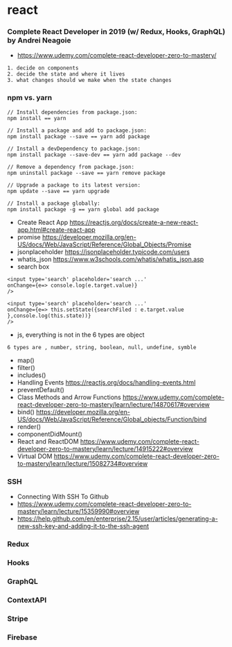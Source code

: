 # react
### Complete React Developer in 2019 (w/ Redux, Hooks, GraphQL) by Andrei Neagoie
- https://www.udemy.com/complete-react-developer-zero-to-mastery/
```
1. decide on components
2. decide the state and where it lives
3. what changes should we make when the state changes
```
### npm vs. yarn
```
// Install dependencies from package.json: 
npm install == yarn

// Install a package and add to package.json: 
npm install package --save == yarn add package

// Install a devDependency to package.json: 
npm install package --save-dev == yarn add package --dev

// Remove a dependency from package.json: 
npm uninstall package --save == yarn remove package

// Upgrade a package to its latest version: 
npm update --save == yarn upgrade

// Install a package globally: 
npm install package -g == yarn global add package

```
- Create React App https://reactjs.org/docs/create-a-new-react-app.html#create-react-app
- promise https://developer.mozilla.org/en-US/docs/Web/JavaScript/Reference/Global_Objects/Promise
- jsonplaceholder https://jsonplaceholder.typicode.com/users
- whatis_json https://www.w3schools.com/whatis/whatis_json.asp
- search box
```
<input type='search' placeholder='search ...' 
onChange={e=> console.log(e.target.value)}
/>

<input type='search' placeholder='search ...' 
onChange={e=> this.setState({searchFiled : e.target.value },console.log(this.state))}
/>

```
- js, everything is not in the 6 types are object
```
6 types are , number, string, boolean, null, undefine, symble
```
- map()
- filter()
- includes()
- Handling Events https://reactjs.org/docs/handling-events.html
- preventDefault()
- Class Methods and Arrow Functions
https://www.udemy.com/complete-react-developer-zero-to-mastery/learn/lecture/14870617#overview
- bind() https://developer.mozilla.org/en-US/docs/Web/JavaScript/Reference/Global_objects/Function/bind
- render()
- componentDidMount()
- React and ReactDOM https://www.udemy.com/complete-react-developer-zero-to-mastery/learn/lecture/14915222#overview
- Virtual DOM https://www.udemy.com/complete-react-developer-zero-to-mastery/learn/lecture/15082734#overview

### SSH
- Connecting With SSH To Github
- https://www.udemy.com/complete-react-developer-zero-to-mastery/learn/lecture/15359990#overview
- https://help.github.com/en/enterprise/2.15/user/articles/generating-a-new-ssh-key-and-adding-it-to-the-ssh-agent

### Redux 
### Hooks
### GraphQL
### ContextAPI
### Stripe
### Firebase
